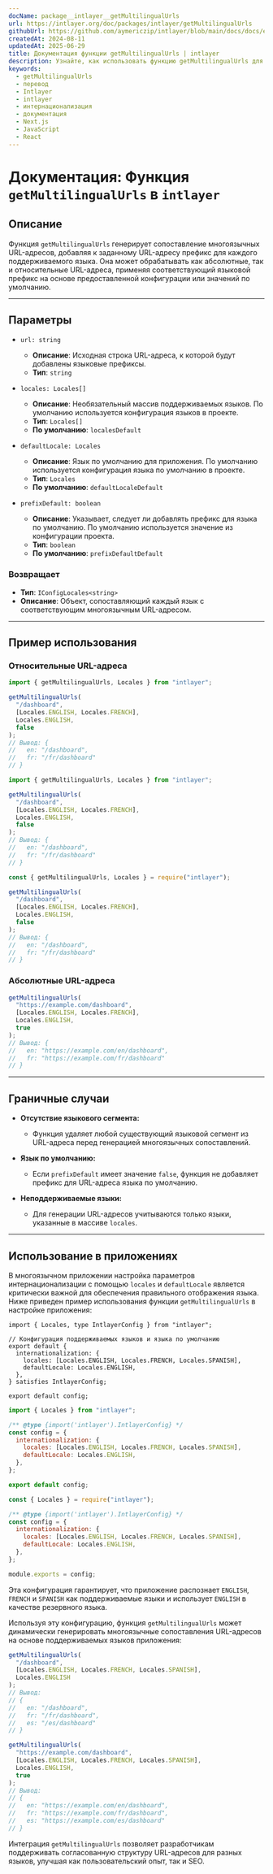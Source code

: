 ```yaml
---
docName: package__intlayer__getMultilingualUrls
url: https://intlayer.org/doc/packages/intlayer/getMultilingualUrls
githubUrl: https://github.com/aymericzip/intlayer/blob/main/docs/docs/en/packages/intlayer/getMultilingualUrls.md
createdAt: 2024-08-11
updatedAt: 2025-06-29
title: Документация функции getMultilingualUrls | intlayer
description: Узнайте, как использовать функцию getMultilingualUrls для пакета intlayer
keywords:
  - getMultilingualUrls
  - перевод
  - Intlayer
  - intlayer
  - интернационализация
  - документация
  - Next.js
  - JavaScript
  - React
---
```


# Документация: Функция `getMultilingualUrls` в `intlayer`

## Описание

Функция `getMultilingualUrls` генерирует сопоставление многоязычных URL-адресов, добавляя к заданному URL-адресу префикс для каждого поддерживаемого языка. Она может обрабатывать как абсолютные, так и относительные URL-адреса, применяя соответствующий языковой префикс на основе предоставленной конфигурации или значений по умолчанию.

---

## Параметры

- `url: string`

  - **Описание**: Исходная строка URL-адреса, к которой будут добавлены языковые префиксы.
  - **Тип**: `string`

- `locales: Locales[]`

  - **Описание**: Необязательный массив поддерживаемых языков. По умолчанию используется конфигурация языков в проекте.
  - **Тип**: `Locales[]`
  - **По умолчанию**: `localesDefault`

- `defaultLocale: Locales`

  - **Описание**: Язык по умолчанию для приложения. По умолчанию используется конфигурация языка по умолчанию в проекте.
  - **Тип**: `Locales`
  - **По умолчанию**: `defaultLocaleDefault`

- `prefixDefault: boolean`
  - **Описание**: Указывает, следует ли добавлять префикс для языка по умолчанию. По умолчанию используется значение из конфигурации проекта.
  - **Тип**: `boolean`
  - **По умолчанию**: `prefixDefaultDefault`

### Возвращает

- **Тип**: `IConfigLocales<string>`
- **Описание**: Объект, сопоставляющий каждый язык с соответствующим многоязычным URL-адресом.

---

## Пример использования

### Относительные URL-адреса

```typescript codeFormat="typescript"
import { getMultilingualUrls, Locales } from "intlayer";

getMultilingualUrls(
  "/dashboard",
  [Locales.ENGLISH, Locales.FRENCH],
  Locales.ENGLISH,
  false
);
// Вывод: {
//   en: "/dashboard",
//   fr: "/fr/dashboard"
// }
```

```javascript codeFormat="esm"
import { getMultilingualUrls, Locales } from "intlayer";

getMultilingualUrls(
  "/dashboard",
  [Locales.ENGLISH, Locales.FRENCH],
  Locales.ENGLISH,
  false
);
// Вывод: {
//   en: "/dashboard",
//   fr: "/fr/dashboard"
// }
```

```javascript codeFormat="commonjs"
const { getMultilingualUrls, Locales } = require("intlayer");

getMultilingualUrls(
  "/dashboard",
  [Locales.ENGLISH, Locales.FRENCH],
  Locales.ENGLISH,
  false
);
// Вывод: {
//   en: "/dashboard",
//   fr: "/fr/dashboard"
// }
```

### Абсолютные URL-адреса

```typescript
getMultilingualUrls(
  "https://example.com/dashboard",
  [Locales.ENGLISH, Locales.FRENCH],
  Locales.ENGLISH,
  true
);
// Вывод: {
//   en: "https://example.com/en/dashboard",
//   fr: "https://example.com/fr/dashboard"
// }
```

---

## Граничные случаи

- **Отсутствие языкового сегмента:**

  - Функция удаляет любой существующий языковой сегмент из URL-адреса перед генерацией многоязычных сопоставлений.

- **Язык по умолчанию:**

  - Если `prefixDefault` имеет значение `false`, функция не добавляет префикс для URL-адреса языка по умолчанию.

- **Неподдерживаемые языки:**
  - Для генерации URL-адресов учитываются только языки, указанные в массиве `locales`.

---

## Использование в приложениях

В многоязычном приложении настройка параметров интернационализации с помощью `locales` и `defaultLocale` является критически важной для обеспечения правильного отображения языка. Ниже приведен пример использования функции `getMultilingualUrls` в настройке приложения:

```tsx codeFormat="typescript"
import { Locales, type IntlayerConfig } from "intlayer";

// Конфигурация поддерживаемых языков и языка по умолчанию
export default {
  internationalization: {
    locales: [Locales.ENGLISH, Locales.FRENCH, Locales.SPANISH],
    defaultLocale: Locales.ENGLISH,
  },
} satisfies IntlayerConfig;

export default config;
```

```javascript codeFormat="esm"
import { Locales } from "intlayer";

/** @type {import('intlayer').IntlayerConfig} */
const config = {
  internationalization: {
    locales: [Locales.ENGLISH, Locales.FRENCH, Locales.SPANISH],
    defaultLocale: Locales.ENGLISH,
  },
};

export default config;
```

```javascript codeFormat="commonjs"
const { Locales } = require("intlayer");

/** @type {import('intlayer').IntlayerConfig} */
const config = {
  internationalization: {
    locales: [Locales.ENGLISH, Locales.FRENCH, Locales.SPANISH],
    defaultLocale: Locales.ENGLISH,
  },
};

module.exports = config;
```

Эта конфигурация гарантирует, что приложение распознает `ENGLISH`, `FRENCH` и `SPANISH` как поддерживаемые языки и использует `ENGLISH` в качестве резервного языка.

Используя эту конфигурацию, функция `getMultilingualUrls` может динамически генерировать многоязычные сопоставления URL-адресов на основе поддерживаемых языков приложения:

```typescript
getMultilingualUrls(
  "/dashboard",
  [Locales.ENGLISH, Locales.FRENCH, Locales.SPANISH],
  Locales.ENGLISH
);
// Вывод:
// {
//   en: "/dashboard",
//   fr: "/fr/dashboard",
//   es: "/es/dashboard"
// }

getMultilingualUrls(
  "https://example.com/dashboard",
  [Locales.ENGLISH, Locales.FRENCH, Locales.SPANISH],
  Locales.ENGLISH,
  true
);
// Вывод:
// {
//   en: "https://example.com/en/dashboard",
//   fr: "https://example.com/fr/dashboard",
//   es: "https://example.com/es/dashboard"
// }
```

Интеграция `getMultilingualUrls` позволяет разработчикам поддерживать согласованную структуру URL-адресов для разных языков, улучшая как пользовательский опыт, так и SEO.
